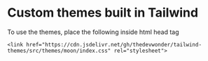 # Custom themes built in Tailwind

To use the themes, place the following inside html head tag

``` 
<link href="https://cdn.jsdelivr.net/gh/thedevwonder/tailwind-themes/src/themes/moon/index.css" rel="stylesheet">
```
